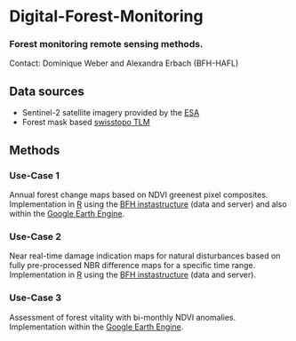 # Digital-Forest-Monitoring

### Forest monitoring remote sensing methods.
Contact: Dominique Weber and Alexandra Erbach (BFH-HAFL)

## Data sources

* Sentinel-2 satellite imagery provided by the [ESA](https://sentinel.esa.int/web/sentinel/missions/sentinel-2)
* Forest mask based [swisstopo TLM](https://www.swisstopo.admin.ch/de/wissen-fakten/topografisches-landschaftsmodell.html)

## Methods

### Use-Case 1

Annual forest change maps based on NDVI greenest pixel composites. Implementation in [R](https://www.r-project.org/) using the [BFH instastructure](https://web.bfh.science/) (data and server) and also within the [Google Earth Engine](https://earthengine.google.com).

### Use-Case 2

Near real-time damage indication maps for natural disturbances based on fully pre-processed NBR difference maps for a specific time range. Implementation in [R](https://www.r-project.org/) using the [BFH instastructure](https://web.bfh.science/) (data and server).

### Use-Case 3

Assessment of forest vitality with bi-monthly NDVI anomalies. Implementation within the [Google Earth Engine](https://earthengine.google.com).
